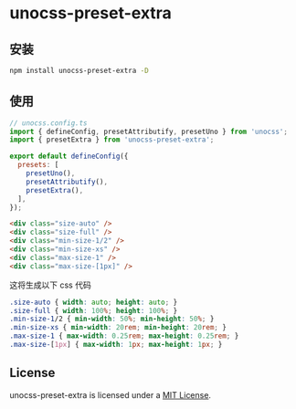 # unocss-preset-extra

## 安装

```bash
npm install unocss-preset-extra -D
```

## 使用

```js
// unocss.config.ts
import { defineConfig, presetAttributify, presetUno } from 'unocss';
import { presetExtra } from 'unocss-preset-extra';

export default defineConfig({
  presets: [
    presetUno(),
    presetAttributify(),
    presetExtra(),
  ],
});
```

```html
<div class="size-auto" />
<div class="size-full" />
<div class="min-size-1/2" />
<div class="min-size-xs" />
<div class="max-size-1" />
<div class="max-size-[1px]" />
```

这将生成以下 css 代码

```css
.size-auto { width: auto; height: auto; }
.size-full { width: 100%; height: 100%; }
.min-size-1/2 { min-width: 50%; min-height: 50%; }
.min-size-xs { min-width: 20rem; min-height: 20rem; }
.max-size-1 { max-width: 0.25rem; max-height: 0.25rem; }
.max-size-[1px] { max-width: 1px; max-height: 1px; }
```

## License

unocss-preset-extra is licensed under a [MIT License](./LICENSE).